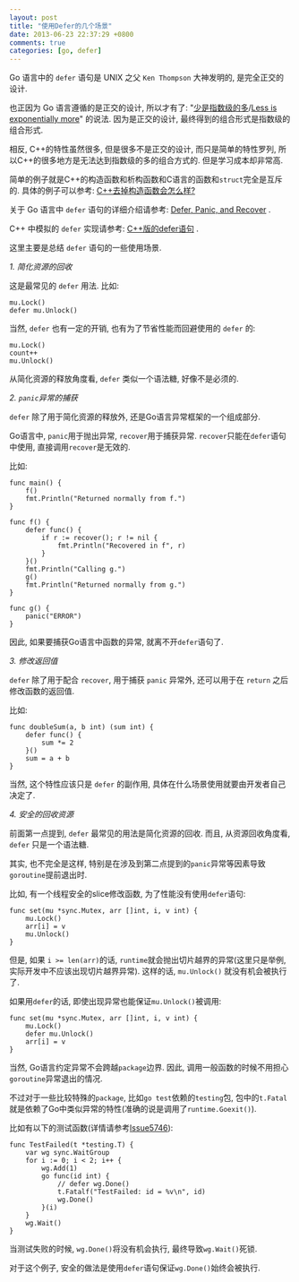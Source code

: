 ```yaml
---
layout: post
title: "使用Defer的几个场景"
date: 2013-06-23 22:37:29 +0800
comments: true
categories: [go, defer]
---
```


Go 语言中的 `defer` 语句是 UNIX 之父 `Ken Thompson` 大神发明的, 是完全正交的设计. 

也正因为 Go 语言遵循的是正交的设计, 所以才有了: "[少是指数级的多](http://www.mikespook.com/2012/06/%E7%BF%BB%E8%AF%91%E5%B0%91%E6%98%AF%E6%8C%87%E6%95%B0%E7%BA%A7%E7%9A%84%E5%A4%9A/)/[Less is exponentially more](http://commandcenter.blogspot.com/2012/06/less-is-exponentially-more.html)" 的说法. 因为是正交的设计, 最终得到的组合形式是指数级的组合形式.

相反, C++的特性虽然很多, 但是很多不是正交的设计, 而只是简单的特性罗列,
所以C++的很多地方是无法达到指数级的多的组合方式的. 但是学习成本却非常高.

简单的例子就是C++的构造函数和析构函数和C语言的函数和`struct`完全是互斥的.
具体的例子可以参考: [C++去掉构造函数会怎么样?](http://my.oschina.net/chai2010/blog/118105) 

关于 Go 语言中 `defer` 语句的详细介绍请参考: [Defer, Panic, and Recover](http://my.oschina.net/chai2010/blog/119216) .

C++ 中模拟的 `defer` 实现请参考: [C++版的defer语句](http://my.oschina.net/chai2010/blog/117920) .

这里主要是总结 `defer` 语句的一些使用场景.

*1. 简化资源的回收*

这是最常见的 `defer` 用法. 比如:

	mu.Lock()
	defer mu.Unlock()

当然, `defer` 也有一定的开销, 也有为了节省性能而回避使用的 `defer` 的:

	mu.Lock()
	count++
	mu.Unlock()

从简化资源的释放角度看, `defer` 类似一个语法糖, 好像不是必须的.

*2. `panic`异常的捕获*

`defer` 除了用于简化资源的释放外, 还是Go语言异常框架的一个组成部分.

Go语言中, `panic`用于抛出异常, `recover`用于捕获异常. `recover`只能在`defer`语句中使用, 直接调用`recover`是无效的.

比如:

	func main() {
		f()
		fmt.Println("Returned normally from f.")
	}
	
	func f() {
		defer func() {
			if r := recover(); r != nil {
				fmt.Println("Recovered in f", r)
			}
		}()
		fmt.Println("Calling g.")
		g()
		fmt.Println("Returned normally from g.")
	}
	
	func g() {
		panic("ERROR")
	}

因此, 如果要捕获Go语言中函数的异常, 就离不开`defer`语句了.

*3. 修改返回值*

`defer` 除了用于配合 `recover`, 用于捕获 `panic` 异常外, 还可以用于在 `return` 之后修改函数的返回值.

比如:

	func doubleSum(a, b int) (sum int) {
		defer func() {
			sum *= 2
		}()
		sum = a + b
	}

当然, 这个特性应该只是 `defer` 的副作用, 具体在什么场景使用就要由开发者自己决定了.

*4. 安全的回收资源*

前面第一点提到, `defer` 最常见的用法是简化资源的回收. 而且, 从资源回收角度看,
`defer` 只是一个语法糖.

其实, 也不完全是这样, 特别是在涉及到第二点提到的`panic`异常等因素导致`goroutine`提前退出时.

比如, 有一个线程安全的slice修改函数, 为了性能没有使用`defer`语句:

	func set(mu *sync.Mutex, arr []int, i, v int) {
		mu.Lock()
		arr[i] = v
		mu.Unlock()
	}

但是, 如果 `i >= len(arr)`的话, `runtime`就会抛出切片越界的异常(这里只是举例, 实际开发中不应该出现切片越界异常). 这样的话, `mu.Unlock()` 就没有机会被执行了.

如果用`defer`的话, 即使出现异常也能保证`mu.Unlock()`被调用:

	func set(mu *sync.Mutex, arr []int, i, v int) {
		mu.Lock()
		defer mu.Unlock()
		arr[i] = v
	}

当然, Go语言约定异常不会跨越`package`边界. 因此, 调用一般函数的时候不用担心`goroutine`异常退出的情况.

不过对于一些比较特殊的`package`, 比如`go test`依赖的`testing`包, 包中的`t.Fatal`就是依赖了Go中类似异常的特性(准确的说是调用了`runtime.Goexit()`).

比如有以下的测试函数(详情请参考[Issue5746](https://code.google.com/p/go/issues/detail?id=5746)):

	func TestFailed(t *testing.T) {
		var wg sync.WaitGroup
		for i := 0; i < 2; i++ {
			wg.Add(1)
			go func(id int) {
				// defer wg.Done()
				t.Fatalf("TestFailed: id = %v\n", id)
				wg.Done()
			}(i)
		}
		wg.Wait()
	}

当测试失败的时候, `wg.Done()`将没有机会执行, 最终导致`wg.Wait()`死锁.

对于这个例子, 安全的做法是使用`defer`语句保证`wg.Done()`始终会被执行.

